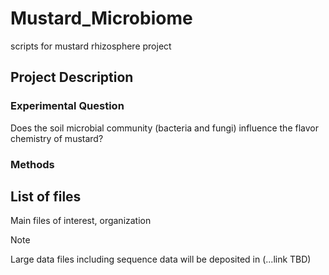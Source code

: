 # Mustard_Microbiome
scripts for mustard rhizosphere project

## Project Description


### Experimental Question
Does the soil microbial community (bacteria and fungi) influence the flavor chemistry of mustard?

### Methods


## List of files
Main files of interest, organization

>[!NOTE]
>Large data files including sequence data will be deposited in (...link TBD)